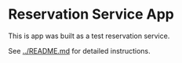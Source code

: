 # Reservation Service App

This is app was built as a test reservation service.

See [../README.md](../README.md) for detailed instructions.
